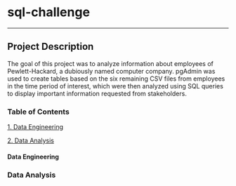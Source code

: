 # sql-challenge
-----
## Project Description
The goal of this project was to analyze information about employees of Pewlett-Hackard, a dubiously named computer company. pgAdmin was used to create tables based on the six remaining CSV files from employees in the time period of interest, which were then analyzed using SQL queries to display important information requested from stakeholders.

### Table of Contents
[1. Data Engineering](https://github.com/jonnybrammah/sql-challenge/blob/main/README.md#data-engineering)

[2. Data Analysis](https://github.com/jonnybrammah/sql-challenge/blob/main/README.md#data-analysis)

#### Data Engineering

### Data Analysis
